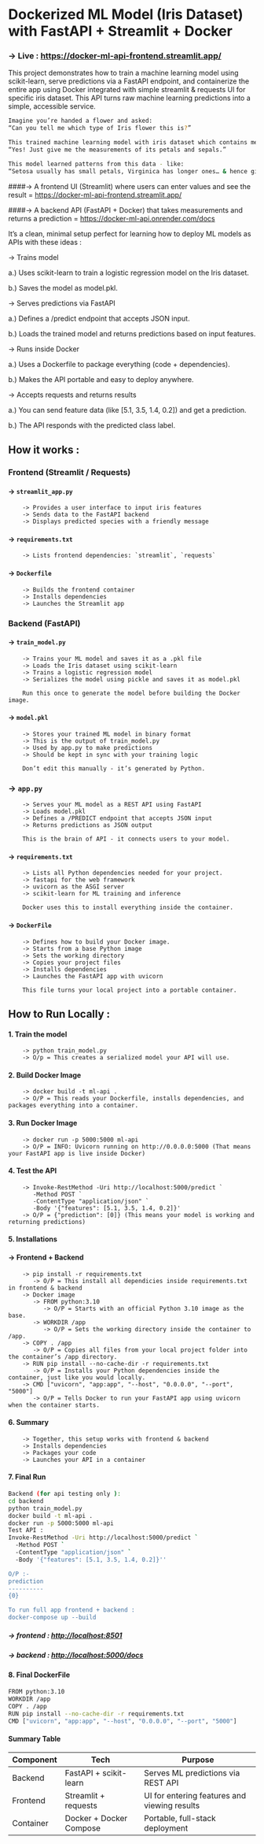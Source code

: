 #  Dockerized ML Model (Iris Dataset) with FastAPI + Streamlit + Docker

### → Live : https://docker-ml-api-frontend.streamlit.app/
This project demonstrates how to train a machine learning model using scikit-learn, serve predictions via a FastAPI endpoint, and containerize the entire app using Docker integrated with simple streamlit & requests UI for specific iris dataset. This API turns raw machine learning predictions into a simple, accessible service. 
```bash
Imagine you’re handed a flower and asked:
“Can you tell me which type of Iris flower this is?”

This trained machine learning model with iris dataset which contains measurements of 3 types of Iris flowers: Setosa, Versicolor, Virginica says:
“Yes! Just give me the measurements of its petals and sepals.”

This model learned patterns from this data - like:
“Setosa usually has small petals, Virginica has longer ones… & hence give predictions.”
```
####-> A frontend UI (Streamlit) where users can enter values and see the result = https://docker-ml-api-frontend.streamlit.app/

####-> A backend API (FastAPI + Docker) that takes measurements and returns a prediction = https://docker-ml-api.onrender.com/docs


It’s a clean, minimal setup perfect for learning how to deploy ML models as APIs with these ideas : 

→ Trains model

   a.) Uses scikit-learn to train a logistic regression model on the Iris dataset.

   b.) Saves the model as model.pkl.
   
→ Serves predictions via FastAPI

   a.) Defines a /predict endpoint that accepts JSON input.

   b.) Loads the trained model and returns predictions based on input features.
   
→ Runs inside Docker

   a.) Uses a Dockerfile to package everything (code + dependencies).

   b.) Makes the API portable and easy to deploy anywhere.
   
→ Accepts requests and returns results

   a.) You can send feature data (like [5.1, 3.5, 1.4, 0.2]) and get a prediction.

   b.) The API responds with the predicted class label.

## How it works :

###  Frontend (Streamlit / Requests)
#### → `streamlit_app.py`
        -> Provides a user interface to input iris features  
        -> Sends data to the FastAPI backend  
        -> Displays predicted species with a friendly message  

#### → `requirements.txt`
        -> Lists frontend dependencies: `streamlit`, `requests`  

#### → `Dockerfile`
        -> Builds the frontend container  
        -> Installs dependencies  
        -> Launches the Streamlit app

###  Backend (FastAPI)
#### → `train_model.py`
        -> Trains your ML model and saves it as a .pkl file
        -> Loads the Iris dataset using scikit-learn
        -> Trains a logistic regression model
        -> Serializes the model using pickle and saves it as model.pkl
        
        Run this once to generate the model before building the Docker image.
#### → `model.pkl`
        -> Stores your trained ML model in binary format
        -> This is the output of train_model.py
        -> Used by app.py to make predictions
        -> Should be kept in sync with your training logic
        
        Don’t edit this manually - it’s generated by Python.
### → `app.py`
        -> Serves your ML model as a REST API using FastAPI
        -> Loads model.pkl
        -> Defines a /PREDICT endpoint that accepts JSON input
        -> Returns predictions as JSON output
        
        This is the brain of API - it connects users to your model.
#### → `requirements.txt`
        -> Lists all Python dependencies needed for your project.
        -> fastapi for the web framework
        -> uvicorn as the ASGI server
        -> scikit-learn for ML training and inference
        
        Docker uses this to install everything inside the container.
#### → `DockerFile`
        -> Defines how to build your Docker image.
        -> Starts from a base Python image
        -> Sets the working directory
        -> Copies your project files
        -> Installs dependencies
        -> Launches the FastAPI app with uvicorn
       
        This file turns your local project into a portable container.

## How to Run Locally :

#### 1. Train the model
        -> python train_model.py
        -> O/p = This creates a serialized model your API will use.
#### 2. Build Docker Image
        -> docker build -t ml-api .
        -> O/P = This reads your Dockerfile, installs dependencies, and packages everything into a container.
#### 3. Run Docker Image 
        -> docker run -p 5000:5000 ml-api
        -> O/P = INFO: Uvicorn running on http://0.0.0.0:5000 (That means your FastAPI app is live inside Docker)
#### 4. Test the API
        -> Invoke-RestMethod -Uri http://localhost:5000/predict `
           -Method POST `
           -ContentType "application/json" `
           -Body '{"features": [5.1, 3.5, 1.4, 0.2]}'
        -> O/P = {"prediction": [0]} (This means your model is working and returning predictions)
#### 5. Installations 
#### → Frontend + Backend
        -> pip install -r requirements.txt
           -> O/P = This install all dependicies inside requirements.txt in frontend & backend 
        -> Docker image 
           -> FROM python:3.10
              -> O/P = Starts with an official Python 3.10 image as the base.
           -> WORKDIR /app
              -> O/P = Sets the working directory inside the container to /app.
        -> COPY . /app
           -> O/P = Copies all files from your local project folder into the container’s /app directory.
        -> RUN pip install --no-cache-dir -r requirements.txt
           -> O/P = Installs your Python dependencies inside the container, just like you would locally.
        -> CMD ["uvicorn", "app:app", "--host", "0.0.0.0", "--port", "5000"]
           -> O/P = Tells Docker to run your FastAPI app using uvicorn when the container starts.
#### 6. Summary 
        -> Together, this setup works with frontend & backend 
        -> Installs dependencies
        -> Packages your code
        -> Launches your API in a container
#### 7. Final Run 
```bash
Backend (for api testing only ):
cd backend
python train_model.py
docker build -t ml-api .
docker run -p 5000:5000 ml-api
Test API : 
Invoke-RestMethod -Uri http://localhost:5000/predict `
  -Method POST `
  -ContentType "application/json" `
  -Body '{"features": [5.1, 3.5, 1.4, 0.2]}''

O/P :- 
prediction
----------
{0}

To run full app frontend + backend : 
docker-compose up --build
```
#####  → frontend : [http://localhost:8501](https://docker-ml-api-frontend.streamlit.app/)
#####  → backend  : [http://localhost:5000/docs](https://docker-ml-api.onrender.com/docs)

#### 8. Final DockerFile 
```bash
FROM python:3.10
WORKDIR /app
COPY . /app
RUN pip install --no-cache-dir -r requirements.txt
CMD ["uvicorn", "app:app", "--host", "0.0.0.0", "--port", "5000"]
```
#### Summary Table 

| Component |         Tech            |             Purpose                          |
|-----------|-------------------------|----------------------------------------------|
| Backend   | FastAPI + scikit-learn  | Serves ML predictions via REST API           |
| Frontend  | Streamlit + requests    | UI for entering features and viewing results |
| Container | Docker + Docker Compose | Portable, full-stack deployment              |
